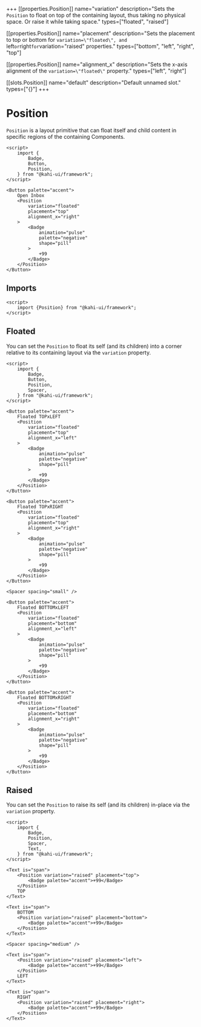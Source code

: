 +++
[[properties.Position]]
name="variation"
description="Sets the `Position` to float on top of the containing layout, thus taking no physical space. Or raise it while taking space."
types=["floated", "raised"]

[[properties.Position]]
name="placement"
description="Sets the placement to top or bottom for `variation=\"floated\", and `left` or `right` for `variation=\"raised\" properties."
types=["bottom", "left", "right", "top"]

[[properties.Position]]
name="alignment_x"
description="Sets the x-axis alignment of the `variation=\"floated\"` property."
types=["left", "right"]

[[slots.Position]]
name="default"
description="Default unnamed slot."
types=["{}"]
+++

# Position

`Position` is a layout primitive that can float itself and child content in specific regions of the containing Components.

```svelte repl Position Preview
<script>
    import {
        Badge,
        Button,
        Position,
    } from "@kahi-ui/framework";
</script>

<Button palette="accent">
    Open Inbox
    <Position
        variation="floated"
        placement="top"
        alignment_x="right"
    >
        <Badge
            animation="pulse"
            palette="negative"
            shape="pill"
        >
            +99
        </Badge>
    </Position>
</Button>
```

## Imports

```svelte default Position Imports
<script>
    import {Position} from "@kahi-ui/framework";
</script>
```

## Floated

You can set the `Position` to float its self (and its children) into a corner relative to its containing layout via the `variation` property.

```svelte repl Position Floated
<script>
    import {
        Badge,
        Button,
        Position,
        Spacer,
    } from "@kahi-ui/framework";
</script>

<Button palette="accent">
    Floated TOPxLEFT
    <Position
        variation="floated"
        placement="top"
        alignment_x="left"
    >
        <Badge
            animation="pulse"
            palette="negative"
            shape="pill"
        >
            +99
        </Badge>
    </Position>
</Button>

<Button palette="accent">
    Floated TOPxRIGHT
    <Position
        variation="floated"
        placement="top"
        alignment_x="right"
    >
        <Badge
            animation="pulse"
            palette="negative"
            shape="pill"
        >
            +99
        </Badge>
    </Position>
</Button>

<Spacer spacing="small" />

<Button palette="accent">
    Floated BOTTOMxLEFT
    <Position
        variation="floated"
        placement="bottom"
        alignment_x="left"
    >
        <Badge
            animation="pulse"
            palette="negative"
            shape="pill"
        >
            +99
        </Badge>
    </Position>
</Button>

<Button palette="accent">
    Floated BOTTOMxRIGHT
    <Position
        variation="floated"
        placement="bottom"
        alignment_x="right"
    >
        <Badge
            animation="pulse"
            palette="negative"
            shape="pill"
        >
            +99
        </Badge>
    </Position>
</Button>
```

## Raised

You can set the `Position` to raise its self (and its children) in-place via the `variation` property.

```svelte repl Position Raised
<script>
    import {
        Badge,
        Position,
        Spacer,
        Text,
    } from "@kahi-ui/framework";
</script>

<Text is="span">
    <Position variation="raised" placement="top">
        <Badge palette="accent">+99</Badge>
    </Position>
    TOP
</Text>

<Text is="span">
    BOTTOM
    <Position variation="raised" placement="bottom">
        <Badge palette="accent">+99</Badge>
    </Position>
</Text>

<Spacer spacing="medium" />

<Text is="span">
    <Position variation="raised" placement="left">
        <Badge palette="accent">+99</Badge>
    </Position>
    LEFT
</Text>

<Text is="span">
    RIGHT
    <Position variation="raised" placement="right">
        <Badge palette="accent">+99</Badge>
    </Position>
</Text>
```
